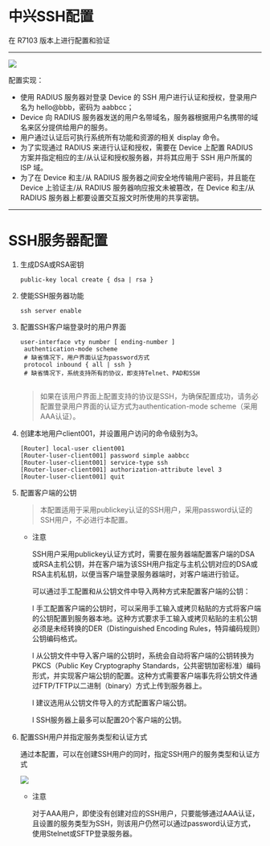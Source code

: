 # 中兴SSH配置

在 R7103 版本上进行配置和验证

***

![](../image/image_ukrAs5iAl_.png)

配置实现：

-   使用 RADIUS 服务器对登录 Device 的 SSH 用户进行认证和授权，登录用户名为 hello\@bbb，密码为 aabbcc；
-   Device 向 RADIUS 服务器发送的用户名带域名，服务器根据用户名携带的域名来区分提供给用户的服务。
-   用户通过认证后可执行系统所有功能和资源的相关 display 命令。
-   为了实现通过 RADIUS 来进行认证和授权，需要在 Device 上配置 RADIUS 方案并指定相应的主/从认证和授权服务器，并将其应用于 SSH 用户所属的 ISP 域。
-   为了在 Device 和主/从 RADIUS 服务器之间安全地传输用户密码，并且能在 Device 上验证主/从 RADIUS 服务器响应报文未被篡改，在 Device 和主/从 RADIUS 服务器上都要设置交互报文时所使用的共享密钥。

***

# SSH服务器配置

1.  生成DSA或RSA密钥
    ```纯文本
    public-key local create { dsa | rsa }

    ```
2.  使能SSH服务器功能
    ```纯文本
    ssh server enable

    ```
3.  配置SSH客户端登录时的用户界面
    ```纯文本
    user-interface vty number [ ending-number ]
     authentication-mode scheme
     # 缺省情况下，用户界面认证为password方式
     protocol inbound { all | ssh }
     # 缺省情况下，系统支持所有的协议，即支持Telnet、PAD和SSH
     
    ```
    > 如果在该用户界面上配置支持的协议是SSH，为确保配置成功，请务必配置登录用户界面的认证方式为authentication-mode scheme（采用AAA认证）。
4.  创建本地用户client001，并设置用户访问的命令级别为3。
    ```纯文本
    [Router] local-user client001
    [Router-luser-client001] password simple aabbcc
    [Router-luser-client001] service-type ssh
    [Router-luser-client001] authorization-attribute level 3
    [Router-luser-client001] quit
    ```
5.  &#x20;配置客户端的公钥
    > 本配置适用于采用publickey认证的SSH用户，采用password认证的SSH用户，不必进行本配置。    >
    -   注意

        SSH用户采用publickey认证方式时，需要在服务器端配置客户端的DSA或RSA主机公钥，并在客户端为该SSH用户指定与主机公钥对应的DSA或RSA主机私钥，以便当客户端登录服务器端时，对客户端进行验证。

        可以通过手工配置和从公钥文件中导入两种方式来配置客户端的公钥：

        l 手工配置客户端的公钥时，可以采用手工输入或拷贝粘贴的方式将客户端的公钥配置到服务器本地。这种方式要求手工输入或拷贝粘贴的主机公钥必须是未经转换的DER（Distinguished Encoding Rules，特异编码规则）公钥编码格式。

        l 从公钥文件中导入客户端的公钥时，系统会自动将客户端的公钥转换为PKCS（Public Key Cryptography Standards，公共密钥加密标准）编码形式，并实现客户端公钥的配置。这种方式需要客户端事先将公钥文件通过FTP/TFTP以二进制（binary）方式上传到服务器上。

        l 建议选用从公钥文件导入的方式配置客户端公钥。

        l SSH服务器上最多可以配置20个客户端的公钥。
6.  配置SSH用户并指定服务类型和认证方式

    通过本配置，可以在创建SSH用户的同时，指定SSH用户的服务类型和认证方式

    ![](https://picture-bed1.oss-cn-beijing.aliyuncs.com/markdown-picture-bed/配置SSH用户并指定服务类型和认证方式.png)
    -   注意

        对于AAA用户，即使没有创建对应的SSH用户，只要能够通过AAA认证，且设置的服务类型为SSH，则该用户仍然可以通过password认证方式，使用Stelnet或SFTP登录服务器。